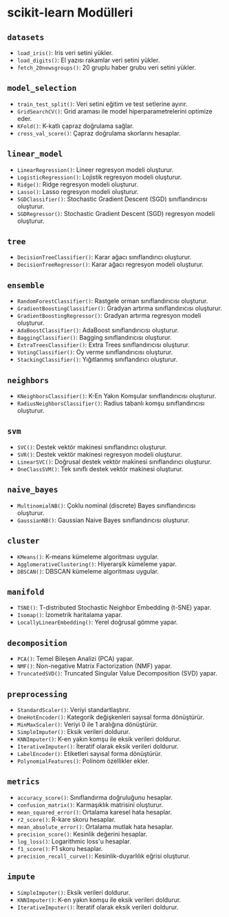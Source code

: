 # scikit-learn Modülleri

## `datasets`
- `load_iris()`: Iris veri setini yükler.
- `load_digits()`: El yazısı rakamlar veri setini yükler.
- `fetch_20newsgroups()`: 20 gruplu haber grubu veri setini yükler.

## `model_selection`
- `train_test_split()`: Veri setini eğitim ve test setlerine ayırır.
- `GridSearchCV()`: Grid araması ile model hiperparametrelerini optimize eder.
- `KFold()`: K-katlı çapraz doğrulama sağlar.
- `cross_val_score()`: Çapraz doğrulama skorlarını hesaplar.

## `linear_model`
- `LinearRegression()`: Lineer regresyon modeli oluşturur.
- `LogisticRegression()`: Lojistik regresyon modeli oluşturur.
- `Ridge()`: Ridge regresyon modeli oluşturur.
- `Lasso()`: Lasso regresyon modeli oluşturur.
- `SGDClassifier()`: Stochastic Gradient Descent (SGD) sınıflandırıcısı oluşturur.
- `SGDRegressor()`: Stochastic Gradient Descent (SGD) regresyon modeli oluşturur.

## `tree`
- `DecisionTreeClassifier()`: Karar ağacı sınıflandırıcı oluşturur.
- `DecisionTreeRegressor()`: Karar ağacı regresyon modeli oluşturur.

## `ensemble`
- `RandomForestClassifier()`: Rastgele orman sınıflandırıcısı oluşturur.
- `GradientBoostingClassifier()`: Gradyan artırma sınıflandırıcısı oluşturur.
- `GradientBoostingRegressor()`: Gradyan artırma regresyon modeli oluşturur.
- `AdaBoostClassifier()`: AdaBoost sınıflandırıcısı oluşturur.
- `BaggingClassifier()`: Bagging sınıflandırıcısı oluşturur.
- `ExtraTreesClassifier()`: Extra Trees sınıflandırıcısı oluşturur.
- `VotingClassifier()`: Oy verme sınıflandırıcısı oluşturur.
- `StackingClassifier()`: Yığıtlanmış sınıflandırıcı oluşturur.

## `neighbors`
- `KNeighborsClassifier()`: K-En Yakın Komşular sınıflandırıcısı oluşturur.
- `RadiusNeighborsClassifier()`: Radius tabanlı komşu sınıflandırıcısı oluşturur.

## `svm`
- `SVC()`: Destek vektör makinesi sınıflandırıcı oluşturur.
- `SVR()`: Destek vektör makinesi regresyon modeli oluşturur.
- `LinearSVC()`: Doğrusal destek vektör makinesi sınıflandırıcı oluşturur.
- `OneClassSVM()`: Tek sınıflı destek vektör makinesi oluşturur.

## `naive_bayes`
- `MultinomialNB()`: Çoklu nominal (discrete) Bayes sınıflandırıcısı oluşturur.
- `GaussianNB()`: Gaussian Naive Bayes sınıflandırıcısı oluşturur.

## `cluster`
- `KMeans()`: K-means kümeleme algoritması uygular.
- `AgglomerativeClustering()`: Hiyerarşik kümeleme yapar.
- `DBSCAN()`: DBSCAN kümeleme algoritması uygular.

## `manifold`
- `TSNE()`: T-distributed Stochastic Neighbor Embedding (t-SNE) yapar.
- `Isomap()`: İzometrik haritalama yapar.
- `LocallyLinearEmbedding()`: Yerel doğrusal gömme yapar.

## `decomposition`
- `PCA()`: Temel Bileşen Analizi (PCA) yapar.
- `NMF()`: Non-negative Matrix Factorization (NMF) yapar.
- `TruncatedSVD()`: Truncated Singular Value Decomposition (SVD) yapar.

## `preprocessing`
- `StandardScaler()`: Veriyi standartlaştırır.
- `OneHotEncoder()`: Kategorik değişkenleri sayısal forma dönüştürür.
- `MinMaxScaler()`: Veriyi 0 ile 1 aralığına dönüştürür.
- `SimpleImputer()`: Eksik verileri doldurur.
- `KNNImputer()`: K-en yakın komşu ile eksik verileri doldurur.
- `IterativeImputer()`: İteratif olarak eksik verileri doldurur.
- `LabelEncoder()`: Etiketleri sayısal forma dönüştürür.
- `PolynomialFeatures()`: Polinom özellikler ekler.

## `metrics`
- `accuracy_score()`: Sınıflandırma doğruluğunu hesaplar.
- `confusion_matrix()`: Karmaşıklık matrisini oluşturur.
- `mean_squared_error()`: Ortalama karesel hata hesaplar.
- `r2_score()`: R-kare skoru hesaplar.
- `mean_absolute_error()`: Ortalama mutlak hata hesaplar.
- `precision_score()`: Kesinlik değerini hesaplar.
- `log_loss()`: Logarithmic loss'u hesaplar.
- `f1_score()`: F1 skoru hesaplar.
- `precision_recall_curve()`: Kesinlik-duyarlılık eğrisi oluşturur.

## `impute`
- `SimpleImputer()`: Eksik verileri doldurur.
- `KNNImputer()`: K-en yakın komşu ile eksik verileri doldurur.
- `IterativeImputer()`: İteratif olarak eksik verileri doldurur.